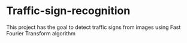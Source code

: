# Traffic-sign-recognition
This project has the goal to detect traffic signs from images using Fast Fourier Transform algorithm 
